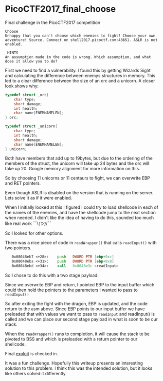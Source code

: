 # PicoCTF2017_final_choose
Final challenge in the PicoCTF2017 competition
```
Choose
Unhappy that you can't choose which enemies to fight? Choose your own adventure! Source. Connect on shell2017.picoctf.com:43651. ASLR is not enabled.

 HINTS
An assumption made in the code is wrong. Which assumption, and what does it allow you to do?
```
First we need to find a vulnerability. I found this by getting Wizards Sight and calculating the difference between enemys structures in memory. This led to a clear difference between the size of an orc and a unicorn. A closer look shows why:
```C
typedef struct _orc{
    char type;
    short damage;
    int health;
    char name[ENEMNAMELEN];
} orc;

typedef struct _unicorn{
    char type;
    int health;
    short damage;
    char name[ENEMNAMELEN];
} unicorn;
```

Both have members that add up to 19bytes, but due to the ordering of the members of the struct, the unicorn will take up 24 bytes and the orc will take up 20. Google memory alignment for more information on this.

So by choosing 11 unicorns or 11 centaurs to fight, we can overwrite EBP and RET pointers.

Even though ASLR is disabled on the version that is running on the server. Lets solve it as if it were enabled.

When I initially looked at this I figured I could try to load shellcode in each of the names of the enemies, and have the shellcode jump to the next section when needed. I didn't like the idea of having to do this, sounded too much like real work ¯¯\\_(ツ)_/¯¯

So I looked for other options.

There was a nice piece of code in `readWrapper()` that calls `readInput()` with two pointers.
```asm
   0x08048eb7 <+28>:    push   DWORD PTR [ebp+0xc]
   0x08048eba <+31>:    push   DWORD PTR [ebp+0x8]
   0x08048ebd <+34>:    call   0x8048e3c <readInput>
```
So I chose to do this with a two stage payload.

Since we overwrite EBP and return, I pointed EBP to the input buffer which could then hold the pointers to the parameters I wanted to pass to `readInput()`

So after exiting the fight with the dragon, EBP is updated, and the code return to the asm above. Since EBP points to our input buffer we have preloaded that with values we want to pass to `readInput` and readInput() is called and we can place our second stage payload in what is soon to be our stack.

When the `readWrapper()` runs to completion, it will cause the stack to be pivoted to BSS and which is preloaded with a return pointer to our shellcode.

Final [exploit](exploit.py) is checked in. 

It was a fun challenge. Hopefully this writeup presents an interesting solution to this problem. I think this was the intended solution, but it looks like others solved it differently.

